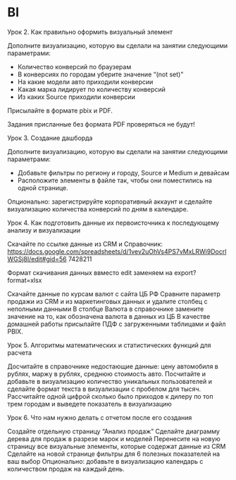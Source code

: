 # BI

Урок 2. Как правильно оформить визуальный элемент

Дополните визуализацию, которую вы сделали на занятии следующими параметрами:
- Количество конверсий по браузерам
- В конверсиях по городам уберите значение “(not set)”
- На какие модели авто приходили конверсии
- Какая марка лидирует по количеству конверсий
- Из каких Source приходили конверсии

Присылайте в формате pbix и PDF.

Задания присланные без формата PDF проверяться не будут!


Урок 3. Создание дашборда

Дополните визуализацию, которую вы сделали на занятии следующими параметрами:
- Добавьте фильтры по региону и городу, Source и Medium и девайсам
- Расположите элементы в файле так, чтобы они поместились на одной странице.

Опционально: зарегистрируйте корпоративный аккаунт и сделайте визуализацию количества конверсий по дням в календаре.


Урок 4. Как подготовить данные их первоисточника к последующему анализу и визуализации

Скачайте по ссылке данные из CRM и Справочник:
https://docs.google.com/spreadsheets/d/1vev2uOhVs4PS7vMxLRWi9DocrlWGSj8I/edit#gid=56 7428211

Формат скачивания данных ввместо edit заменяем на export?format=xlsx

Скачайте данные по курсам валют с сайта ЦБ РФ
Сравните параметр продажи из CRM и из маркетинговых данных и удалите столбец с неполными данными
В столбце Валюта в справочнике замените значение на то, как обозначена валюта в данных из ЦБ
В качестве домашней работы присылайте ПДФ с загруженными таблицами и файл PBIX.


Урок 5. Алгоритмы математических и статистических функций для расчета

Досчитайте в справочнике недостающие данные: цену автомобиля в рублях, маржу в рублях, среднюю стоимость авто.
Посчитайте и добавьте в визуализацию количество уникальных пользователей и сделайте формат текста в визуализации с пробелом для тысяч.
Рассчитайте одной цифрой сколько было приходов к дилеру по топ трем городам и выведете показатель в визуализацию


Урок 6. Что нам нужно делать с отчетом после его создания

Создайте отдельную страницу “Анализ продаж”
Сделайте диаграмму дерева для продаж в разрезе марок и моделей
Перенесите на новую страницу все визуальные элементы, которые содержат данные из CRM
Сделайте на новой странице фильтры для 6 полезных показателей на ваш выбор Опционально: добавьте в визуализацию календарь с количеством продаж на каждый день.
